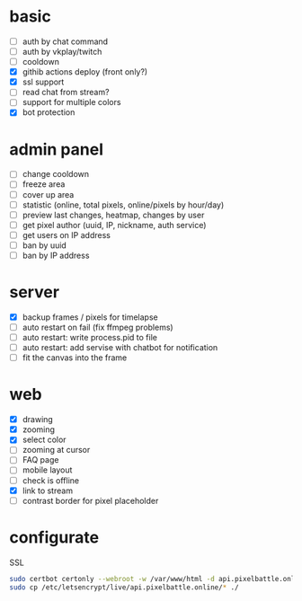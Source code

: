 # basic

- [ ] auth by chat command
- [ ] auth by vkplay/twitch
- [ ] cooldown
- [x] githib actions deploy (front only?)
- [x] ssl support
- [ ] read chat from stream?
- [ ] support for multiple colors
- [x] bot protection

# admin panel

- [ ] change cooldown
- [ ] freeze area
- [ ] cover up area
- [ ] statistic (online, total pixels, online/pixels by hour/day)
- [ ] preview last changes, heatmap, changes by user
- [ ] get pixel author (uuid, IP, nickname, auth service)
- [ ] get users on IP address
- [ ] ban by uuid
- [ ] ban by IP address

# server

- [x] backup frames / pixels for timelapse
- [ ] auto restart on fail (fix ffmpeg problems)
- [ ] auto restart: write process.pid to file
- [ ] auto restart: add servise with chatbot for notification
- [ ] fit the canvas into the frame

# web
- [x] drawing
- [x] zooming
- [x] select color
- [ ] zooming at cursor
- [ ] FAQ page
- [ ] mobile layout
- [ ] check is offline
- [x] link to stream
- [ ] contrast border for pixel placeholder

# configurate

SSL
```bash
sudo certbot certonly --webroot -w /var/www/html -d api.pixelbattle.online
sudo cp /etc/letsencrypt/live/api.pixelbattle.online/* ./
```
